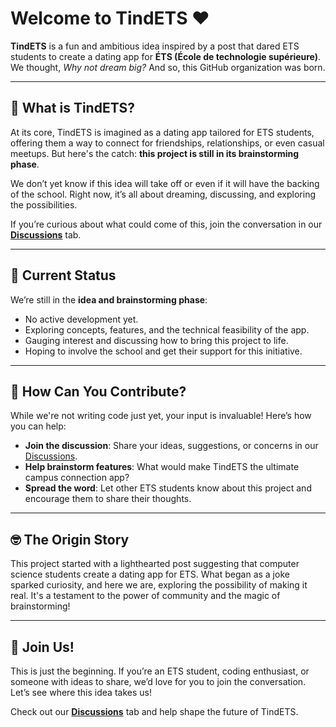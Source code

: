 # Welcome to TindETS ❤️

**TindETS** is a fun and ambitious idea inspired by a post that dared ETS students to create a dating app for **ÉTS (École de technologie supérieure)**. We thought, *Why not dream big?* And so, this GitHub organization was born.

---

## 🚀 What is TindETS?

At its core, TindETS is imagined as a dating app tailored for ETS students, offering them a way to connect for friendships, relationships, or even casual meetups. But here's the catch: **this project is still in its brainstorming phase**. 

We don’t yet know if this idea will take off or even if it will have the backing of the school. Right now, it’s all about dreaming, discussing, and exploring the possibilities.

If you’re curious about what could come of this, join the conversation in our **[Discussions](https://github.com/orgs/TindETS/discussions)** tab.

---

## 🌱 Current Status

We’re still in the **idea and brainstorming phase**:
- No active development yet.
- Exploring concepts, features, and the technical feasibility of the app.
- Gauging interest and discussing how to bring this project to life.
- Hoping to involve the school and get their support for this initiative.

---

## 🧠 How Can You Contribute?

While we're not writing code just yet, your input is invaluable! Here’s how you can help:
- **Join the discussion**: Share your ideas, suggestions, or concerns in our [Discussions](https://github.com/orgs/TindETS/discussions).
- **Help brainstorm features**: What would make TindETS the ultimate campus connection app?
- **Spread the word**: Let other ETS students know about this project and encourage them to share their thoughts.

---

## 🤓 The Origin Story

This project started with a lighthearted post suggesting that computer science students create a dating app for ETS. What began as a joke sparked curiosity, and here we are, exploring the possibility of making it real. It's a testament to the power of community and the magic of brainstorming!

---

## 🌟 Join Us!

This is just the beginning. If you’re an ETS student, coding enthusiast, or someone with ideas to share, we’d love for you to join the conversation. Let’s see where this idea takes us!

Check out our **[Discussions](https://github.com/orgs/TindETS/discussions)** tab and help shape the future of TindETS.
